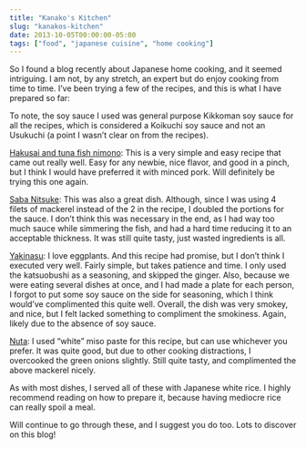 ```yaml
---
title: "Kanako's Kitchen"
slug: "kanakos-kitchen"
date: 2013-10-05T00:00:00-05:00
tags: ["food", "japanese cuisine", "home cooking"]
---
```


So I found a blog recently about Japanese home cooking, and it seemed intriguing. I am not, by any stretch, an expert but do enjoy cooking from time to time. I’ve been trying a few of the recipes, and this is what I have prepared so far:

To note, the soy sauce I used was general purpose Kikkoman soy sauce for all the recipes, which is considered a Koikuchi soy sauce and not an Usukuchi (a point I wasn’t clear on from the recipes).

[Hakusai and tuna fish nimono](https://japanesekitchen.wordpress.com/2012/07/30/hakusai-tuna-nimono/): This is a very simple and easy recipe that came out really well. Easy for any newbie, nice flavor, and good in a pinch, but I think I would have preferred it with minced pork. Will definitely be trying this one again.

[Saba Nitsuke](https://japanesekitchen.wordpress.com/2010/07/19/saba-nitsuke/): This was also a great dish. Although, since I was using 4 filets of mackerel instead of the 2 in the recipe, I doubled the portions for the sauce. I don’t think this was necessary in the end, as I had way too much sauce while simmering the fish, and had a hard time reducing it to an acceptable thickness. It was still quite tasty, just wasted ingredients is all.

[Yakinasu](https://japanesekitchen.wordpress.com/2010/07/22/yakinasu/): I love eggplants. And this recipe had promise, but I don’t think I executed very well. Fairly simple, but takes patience and time. I only used the katsuobushi as a seasoning, and skipped the ginger. Also, because we were eating several dishes at once, and I had made a plate for each person, I forgot to put some soy sauce on the side for seasoning, which I think would’ve complimented this quite well. Overall, the dish was very smokey, and nice, but I felt lacked something to compliment the smokiness. Again, likely due to the absence of soy sauce.

[Nuta](https://japanesekitchen.wordpress.com/2009/11/16/nuta/): I used “white” miso paste for this recipe, but can use whichever you prefer. It was quite good, but due to other cooking distractions, I overcooked the green onions slightly. Still quite tasty, and complimented the above mackerel nicely.

As with most dishes, I served all of these with Japanese white rice. I highly recommend reading on how to prepare it, because having mediocre rice can really spoil a meal.

Will continue to go through these, and I suggest you do too. Lots to discover on this blog!
